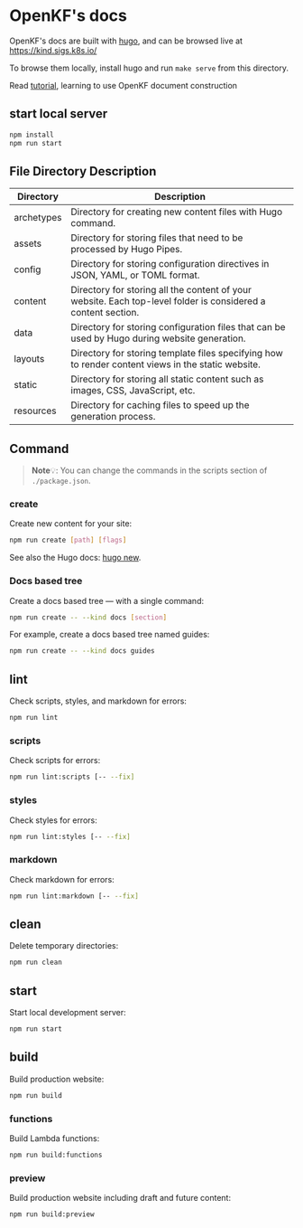 # OpenKF's docs

OpenKF's docs are built with [hugo](https://gohugo.io/), and can be browsed live at https://kind.sigs.k8s.io/

To browse them locally, install hugo and run `make serve` from this directory.

Read [tutorial](https://getdoks.org/docs/overview/introduction/), learning to use OpenKF document construction

## start local server

```bash
npm install
npm run start
```

## File Directory Description

| Directory  | Description                                                  |
| ---------- | ------------------------------------------------------------ |
| archetypes | Directory for creating new content files with Hugo command.  |
| assets     | Directory for storing files that need to be processed by Hugo Pipes. |
| config     | Directory for storing configuration directives in JSON, YAML, or TOML format. |
| content    | Directory for storing all the content of your website. Each top-level folder is considered a content section. |
| data       | Directory for storing configuration files that can be used by Hugo during website generation. |
| layouts    | Directory for storing template files specifying how to render content views in the static website. |
| static     | Directory for storing all static content such as images, CSS, JavaScript, etc. |
| resources  | Directory for caching files to speed up the generation process. |


## Command

> **Note**💡:
> You can change the commands in the scripts section of `./package.json`.

### create

Create new content for your site:

```bash
npm run create [path] [flags]
```

See also the Hugo docs: [hugo new](https://gohugo.io/commands/hugo_new/).

### Docs based tree

Create a docs based tree — with a single command:

```bash
npm run create -- --kind docs [section]
```

For example, create a docs based tree named guides:

```bash
npm run create -- --kind docs guides
```

## lint

Check scripts, styles, and markdown for errors:

```bash
npm run lint
```

### scripts

Check scripts for errors:

```bash
npm run lint:scripts [-- --fix]
```

### styles

Check styles for errors:

```bash
npm run lint:styles [-- --fix]
```

### markdown

Check markdown for errors:

```bash
npm run lint:markdown [-- --fix]
```

## clean

Delete temporary directories:

```bash
npm run clean
```

## start

Start local development server:

```bash
npm run start
```

## build

Build production website:

```bash
npm run build
```

### functions

Build Lambda functions:

```bash
npm run build:functions
```

### preview

Build production website including draft and future content:

```bash
npm run build:preview
```
